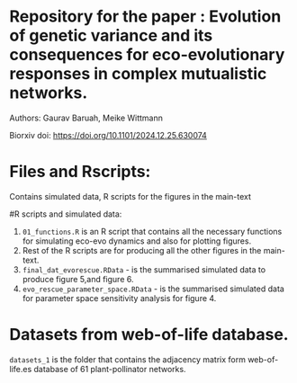 # Repository for the paper : Evolution of genetic variance and its consequences for eco-evolutionary responses in complex mutualistic networks.
Authors: Gaurav Baruah, Meike Wittmann


Biorxiv doi: https://doi.org/10.1101/2024.12.25.630074 

# Files and Rscripts:
Contains simulated data, R scripts for the figures in the main-text

#R scripts and simulated data:
1. `01_functions.R` is an R script that contains all the necessary functions for simulating eco-evo dynamics and also for plotting figures.
2. Rest of the R scripts are for producing all the other figures in the main-text.
3. `final_dat_evorescue.RData` - is the summarised simulated data to produce figure 5,and figure 6.
4. `evo_rescue_parameter_space.RData` - is the summarised simulated data for parameter space sensitivity analysis for figure 4.

# Datasets from web-of-life database.
`datasets_1` is the folder that contains the adjacency matrix form web-of-life.es database of 61 plant-pollinator networks.
